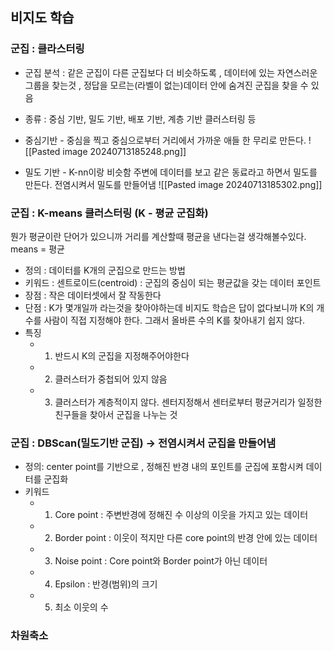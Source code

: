 
## 비지도 학습

### 군집 : 클라스터링
- 군집 분석 : 같은 군집이 다른 군집보다 더 비슷하도록 , 데이터에 있는 자연스러운 그룹을 찾는것 , 정답을 모르는(라벨이 없는)데이터 안에 숨겨진 군집을 찾을 수 있음
- 종류 : 중심 기반, 밀도 기반, 배포 기반, 계층 기반 클러스터링 등

- 중심기반 - 중심을 찍고 중심으로부터 거리에서 가까운 애들 한 무리로 만든다.
![[Pasted image 20240713185248.png]]
- 밀도 기반 - K-nn이랑 비슷함 주변에 데이터를 보고 같은 동료라고 하면서 밀도를 만든다. 전염시켜서 밀도를 만들어냄
![[Pasted image 20240713185302.png]]


### 군집 : K-means 클러스터링 (K - 평균 군집화)
뭔가 평균이란 단어가 있으니까 거리를 계산할때 평균을 낸다는걸 생각해볼수있다. 
means = 평균
- 정의 : 데이터를 K개의 군집으로 만드는 방법
- 키워드 : 센트로이드(centroid) : 군집의 중심이 되는 평균값을 갖는 데이터 포인트
- 장점 : 작은 데이터셋에서 잘 작동한다
- 단점 : K가 몇개일까 라는것을 찾아야하는데 비지도 학습은 답이 없다보니까 K의 개수를 사람이 직접 지정해야 한다. 그래서 올바른 수의 K를 찾아내기 쉽지 않다.
- 특징
	- 1. 반드시 K의 군집을 지정해주어야한다
	- 2. 클러스터가 중첩되어 있지 않음
	- 3. 클러스터가 계층적이지 않다.
센터지정해서 센터로부터 평균거리가 일정한 친구들을 찾아서 군집을 나누는 것

### 군집 : DBScan(밀도기반 군집) -> 전염시켜서 군집을 만들어냄
- 정의: center point를 기반으로 , 정해진 반경 내의 포인트를 군집에 포함시켜 데이터를 군집화
- 키워드
	- 1. Core point : 주변반경에 정해진 수 이상의 이웃을 가지고 있는 데이터
	- 2. Border point : 이웃이 적지만 다른 core point의 반경 안에 있는 데이터
	- 3. Noise point : Core point와 Border point가 아닌 데이터
	- 4. Epsilon : 반경(범위)의 크기
	- 5. 최소 이웃의 수
### 차원축소 